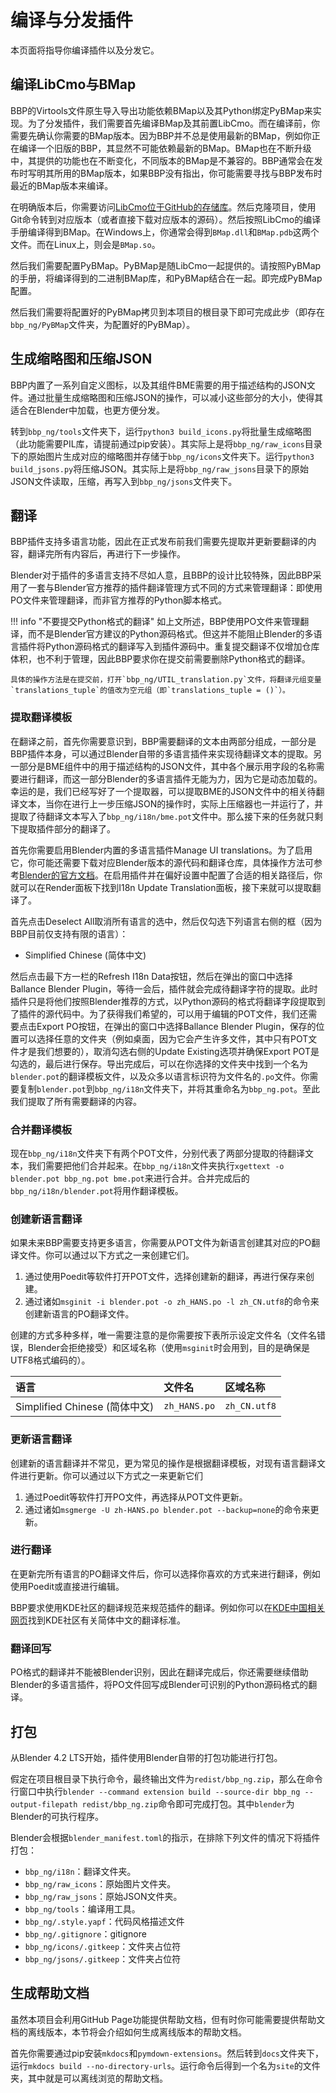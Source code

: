 # 编译与分发插件

本页面将指导你编译插件以及分发它。

## 编译LibCmo与BMap

BBP的Virtools文件原生导入导出功能依赖BMap以及其Python绑定PyBMap来实现。为了分发插件，我们需要首先编译BMap及其前置LibCmo。而在编译前，你需要先确认你需要的BMap版本。因为BBP并不总是使用最新的BMap，例如你正在编译一个旧版的BBP，其显然不可能依赖最新的BMap。BMap也在不断升级中，其提供的功能也在不断变化，不同版本的BMap是不兼容的。BBP通常会在发布时写明其所用的BMap版本，如果BBP没有指出，你可能需要寻找与BBP发布时最近的BMap版本来编译。

在明确版本后，你需要访问[LibCmo位于GitHub的存储库](https://github.com/yyc12345/libcmo21)。然后克隆项目，使用Git命令转到对应版本（或者直接下载对应版本的源码）。然后按照LibCmo的编译手册编译得到BMap。在Windows上，你通常会得到`BMap.dll`和`BMap.pdb`这两个文件。而在Linux上，则会是`BMap.so`。

然后我们需要配置PyBMap。PyBMap是随LibCmo一起提供的。请按照PyBMap的手册，将编译得到的二进制BMap库，和PyBMap结合在一起。即完成PyBMap配置。

然后我们需要将配置好的PyBMap拷贝到本项目的根目录下即可完成此步（即存在`bbp_ng/PyBMap`文件夹，为配置好的PyBMap）。

## 生成缩略图和压缩JSON

BBP内置了一系列自定义图标，以及其组件BME需要的用于描述结构的JSON文件。通过批量生成缩略图和压缩JSON的操作，可以减小这些部分的大小，使得其适合在Blender中加载，也更方便分发。

转到`bbp_ng/tools`文件夹下，运行`python3 build_icons.py`将批量生成缩略图（此功能需要PIL库，请提前通过pip安装）。其实际上是将`bbp_ng/raw_icons`目录下的原始图片生成对应的缩略图并存储于`bbp_ng/icons`文件夹下。运行`python3 build_jsons.py`将压缩JSON。其实际上是将`bbp_ng/raw_jsons`目录下的原始JSON文件读取，压缩，再写入到`bbp_ng/jsons`文件夹下。

## 翻译

BBP插件支持多语言功能，因此在正式发布前我们需要先提取并更新要翻译的内容，翻译完所有内容后，再进行下一步操作。

Blender对于插件的多语言支持不尽如人意，且BBP的设计比较特殊，因此BBP采用了一套与Blender官方推荐的插件翻译管理方式不同的方式来管理翻译：即使用PO文件来管理翻译，而非官方推荐的Python脚本格式。

!!! info "不要提交Python格式的翻译"
    如上文所述，BBP使用PO文件来管理翻译，而不是Blender官方建议的Python源码格式。但这并不能阻止Blender的多语言插件将Python源码格式的翻译写入到插件源码中。重复提交翻译不仅增加仓库体积，也不利于管理，因此BBP要求你在提交前需要删除Python格式的翻译。

    具体的操作方法是在提交前，打开`bbp_ng/UTIL_translation.py`文件，将翻译元组变量`translations_tuple`的值改为空元组（即`translations_tuple = ()`）。

### 提取翻译模板

在翻译之前，首先你需要意识到，BBP需要翻译的文本由两部分组成，一部分是BBP插件本身，可以通过Blender自带的多语言插件来实现待翻译文本的提取。另一部分是BME组件中的用于描述结构的JSON文件，其中各个展示用字段的名称需要进行翻译，而这一部分Blender的多语言插件无能为力，因为它是动态加载的。幸运的是，我们已经写好了一个提取器，可以提取BME的JSON文件中的相关待翻译文本，当你在进行上一步压缩JSON的操作时，实际上压缩器也一并运行了，并提取了待翻译文本写入了`bbp_ng/i18n/bme.pot`文件中。那么接下来的任务就只剩下提取插件部分的翻译了。

首先你需要启用Blender内置的多语言插件Manage UI translations。为了启用它，你可能还需要下载对应Blender版本的源代码和翻译仓库，具体操作方法可参考[Blender的官方文档](https://developer.blender.org/docs/handbook/translating/translator_guide/)。在启用插件并在偏好设置中配置了合适的相关路径后，你就可以在Render面板下找到I18n Update Translation面板，接下来就可以提取翻译了。

首先点击Deselect All取消所有语言的选中，然后仅勾选下列语言右侧的框（因为BBP目前仅支持有限的语言）：

* Simplified Chinese (简体中文)

然后点击最下方一栏的Refresh I18n Data按钮，然后在弹出的窗口中选择Ballance Blender Plugin，等待一会后，插件就会完成待翻译字符的提取。此时插件只是将他们按照Blender推荐的方式，以Python源码的格式将翻译字段提取到了插件的源代码中。为了获得我们希望的，可以用于编辑的POT文件，我们还需要点击Export PO按钮，在弹出的窗口中选择Ballance Blender Plugin，保存的位置可以选择任意的文件夹（例如桌面，因为它会产生许多文件，其中只有POT文件才是我们想要的），取消勾选右侧的Update Existing选项并确保Export POT是勾选的，最后进行保存。导出完成后，可以在你选择的文件夹中找到一个名为`blender.pot`的翻译模板文件，以及众多以语言标识符为文件名的`.po`文件。你需要复制`blender.pot`到`bbp_ng/i18n`文件夹下，并将其重命名为`bbp_ng.pot`。至此我们提取了所有需要翻译的内容。

### 合并翻译模板

现在`bbp_ng/i18n`文件夹下有两个POT文件，分别代表了两部分提取的待翻译文本，我们需要把他们合并起来。在`bbp_ng/i18n`文件夹执行`xgettext -o blender.pot bbp_ng.pot bme.pot`来进行合并。合并完成后的`bbp_ng/i18n/blender.pot`将用作翻译模板。

### 创建新语言翻译

如果未来BBP需要支持更多语言，你需要从POT文件为新语言创建其对应的PO翻译文件。你可以通过以下方式之一来创建它们。

1. 通过使用Poedit等软件打开POT文件，选择创建新的翻译，再进行保存来创建。
1. 通过诸如`msginit -i blender.pot -o zh_HANS.po -l zh_CN.utf8`的命令来创建新语言的PO翻译文件。

创建的方式多种多样，唯一需要注意的是你需要按下表所示设定文件名（文件名错误，Blender会拒绝接受）和区域名称（使用`msginit`时会用到，目的是确保是UTF8格式编码的）。

|语言|文件名|区域名称|
|:---|:---|:---|
|Simplified Chinese (简体中文)|`zh_HANS.po`|`zh_CN.utf8`|

### 更新语言翻译

创建新的语言翻译并不常见，更为常见的操作是根据翻译模板，对现有语言翻译文件进行更新。你可以通过以下方式之一来更新它们

1. 通过Poedit等软件打开PO文件，再选择从POT文件更新。
1. 通过诸如`msgmerge -U zh-HANS.po blender.pot --backup=none`的命令来更新。

### 进行翻译

在更新完所有语言的PO翻译文件后，你可以选择你喜欢的方式来进行翻译，例如使用Poedit或直接进行编辑。

BBP要求使用KDE社区的翻译规范来规范插件的翻译。例如你可以在[KDE中国相关网页](https://kde-china.org/tutorial.html)找到KDE社区有关简体中文的翻译标准。

### 翻译回写

PO格式的翻译并不能被Blender识别，因此在翻译完成后，你还需要继续借助Blender的多语言插件，将PO文件回写成Blender可识别的Python源码格式的翻译。

## 打包

从Blender 4.2 LTS开始，插件使用Blender自带的打包功能进行打包。

假定在项目根目录下执行命令，最终输出文件为`redist/bbp_ng.zip`，那么在命令行窗口中执行`blender --command extension build --source-dir bbp_ng --output-filepath redist/bbp_ng.zip`命令即可完成打包。其中`blender`为Blender的可执行程序。

Blender会根据`blender_manifest.toml`的指示，在排除下列文件的情况下将插件打包：

* `bbp_ng/i18n`：翻译文件夹。
* `bbp_ng/raw_icons`：原始图片文件夹。
* `bbp_ng/raw_jsons`：原始JSON文件夹。
* `bbp_ng/tools`：编译用工具。
* `bbp_ng/.style.yapf`：代码风格描述文件
* `bbp_ng/.gitignore`：gitignore
* `bbp_ng/icons/.gitkeep`：文件夹占位符
* `bbp_ng/jsons/.gitkeep`：文件夹占位符

## 生成帮助文档

虽然本项目会利用GitHub Page功能提供帮助文档，但有时你可能需要提供帮助文档的离线版本，本节将会介绍如何生成离线版本的帮助文档。

首先你需要通过pip安装`mkdocs`和`pymdown-extensions`。然后转到`docs`文件夹下，运行`mkdocs build --no-directory-urls`。运行命令后得到一个名为`site`的文件夹，其中就是可以离线浏览的帮助文档。
